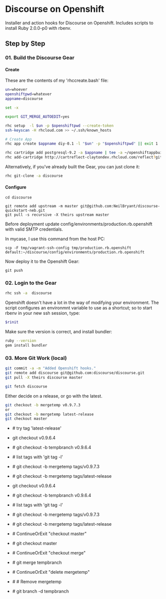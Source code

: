 # Discourse on Openshift

Installer and action hooks for Discourse on Openshift. Includes scripts to install Ruby 2.0.0-p0 with rbenv.

## Step by Step

### 01. Build the Discourse Gear

#### Create

These are the contents of my 'rhccreate.bash' file:

```bash
un=whoever
openshiftpwd=whatever
appname=discourse

set -x

export GIT_MERGE_AUTOEDIT=yes

rhc setup  -l $un -p $openshiftpwd --create-token
ssh-keyscan -H rhcloud.com >> ~/.ssh/known_hosts

# Create App
rhc app create $appname diy-0.1 -l "$un" -p "$openshiftpwd" || exit 1 | tee ~/openshiftappbuild.txt

rhc cartridge add postgresql-9.2 -a $appname | tee -a ~/openshiftappbuild.txt
rhc add-cartridge http://cartreflect-claytondev.rhcloud.com/reflect?github=smarterclayton/openshift-redis-cart -a $appname | tee -a ~/openshiftappbuild.txt
```

Alternatively, if you've already built the Gear, you can just clone it:

```bash
rhc git-clone -a discourse
```

#### Configure

```
cd discourse

git remote add upstream -m master git@github.com:NeilBryant/discourse-quickstart-neb.git
git pull -s recursive -X theirs upstream master
```

Before deployment update config/environments/production.rb.openshift with valid SMTP credentials.

In mycase, I use this command from the host PC:

```
scp -F tmp/vagrant-ssh-config tmp/production.rb.openshift  default:~/discourse/config/environments/production.rb.openshift
```

Now deploy it to the Openshift Gear:

```
git push
```

### 02. Login to the Gear

```bash
rhc ssh -a  discourse
```

Openshift doesn't have a lot in the way of modifying your environment. The script configures an environmnt variable to use as a shortcut; so to start rbenv in your new ssh session, type:

```bash
$rinit
```

Make sure the version is correct, and install bundler:

```bash
ruby --version
gem install bundler
```

### 03. More Git Work (local)
```bash
git commit -a -m "Added Openshift hooks."
git remote add discourse git@github.com:discourse/discourse.git
git pull -X theirs discourse master

git fetch discourse

```

Either decide on a release, or go with the latest.

```bash
git checkout -b mergetemp v0.9.7.3
or
git checkout -b mergetemp latest-release
git checkout master

```

- \# try tag 'latest-release'
- git checkout v0.9.6.4
- \# git checkout -b tempbranch v0.9.6.4
- \# list tags with 'git tag -l'
- \# git checkout -b mergetemp tags/v0.9.7.3
- \# git checkout -b mergetemp tags/latest-release
- git checkout v0.9.6.4
- \# git checkout -b tempbranch v0.9.6.4
- \# list tags with 'git tag -l'
- \# git checkout -b mergetemp tags/v0.9.7.3
- \# git checkout -b mergetemp tags/latest-release

- \# ContinueOrExit "checkout master"
- \# git checkout master
- \# ContinueOrExit "checkout merge"
- \# git merge tempbranch

- \# ContinueOrExit "delete mergetemp"
- \# \# Remove mergetemp
- \# git branch -d tempbranch